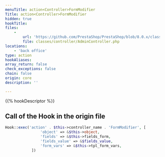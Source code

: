 ```yaml
---
menuTitle: action<Controller>FormModifier
Title: action<Controller>FormModifier
hidden: true
hookTitle: 
files:
    -
        url: 'https://github.com/PrestaShop/PrestaShop/blob/8.0.x/classes/controller/AdminController.php'
        file: classes/controller/AdminController.php
locations:
    - 'back office'
type: action
hookAliases: 
array_return: false
check_exceptions: false
chain: false
origin: core
description: ''

---
```


{{% hookDescriptor %}}

## Call of the Hook in the origin file

```php
Hook::exec('action' . $this->controller_name . 'FormModifier', [
                'object' => &$this->object,
                'fields' => &$this->fields_form,
                'fields_value' => &$fields_value,
                'form_vars' => &$this->tpl_form_vars,
            ])
```
